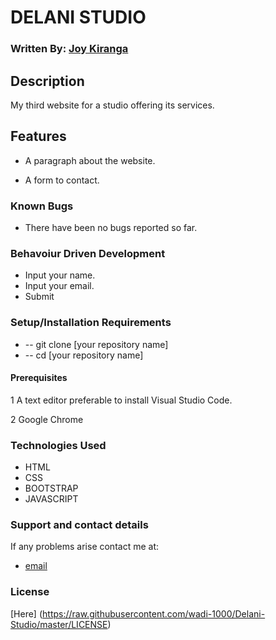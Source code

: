# DELANI STUDIO

### Written By: [Joy Kiranga](https://github.com/wadi-1000)

## Description

My third website for a studio offering its services.

## Features

-  A paragraph about the website.

-  A form to contact.

### Known Bugs

-  There have been no bugs reported so far.

### Behavoiur Driven Development

-  Input your name.
-  Input your email.
-  Submit

### Setup/Installation Requirements

-  -- git clone [your repository name]
-  -- cd [your repository name]

#### Prerequisites

1 A text editor preferable to install Visual Studio Code.

2 Google Chrome

### Technologies Used

-  HTML
-  CSS
-  BOOTSTRAP
-  JAVASCRIPT

### Support and contact details

If any problems arise contact me at:

-  [email](zw.mk@gmail.com)

### License

[Here] (https://raw.githubusercontent.com/wadi-1000/Delani-Studio/master/LICENSE)
